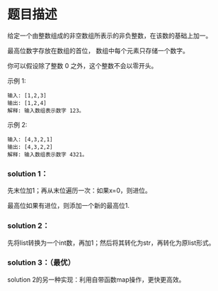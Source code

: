 # 题目描述
给定一个由整数组成的非空数组所表示的非负整数，在该数的基础上加一。

最高位数字存放在数组的首位， 数组中每个元素只存储一个数字。

你可以假设除了整数 0 之外，这个整数不会以零开头。

示例 1:

    输入: [1,2,3]
    输出: [1,2,4]
    解释: 输入数组表示数字 123。
示例 2:

    输入: [4,3,2,1]
    输出: [4,3,2,2]
    解释: 输入数组表示数字 4321。

### solution 1：
先末位加1；再从末位遍历一次：如果x=0，则进位。

最高位如果有进位，则添加一个新的最高位1.

### solution 2：
先将list转换为一个int数，再加1；然后将其转化为str，再转化为原list形式。

### solution 3：（最优）
solution 2的另一种实现：利用自带函数map操作，更快更高效。
